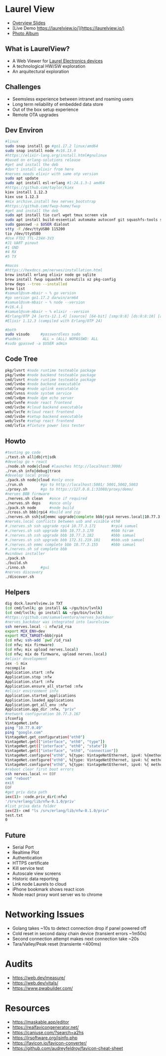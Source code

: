 # Laurel View

- [Overview Slides](https://docs.google.com/presentation/d/1xeui3pKBsiawwA66xwWQhE_MmHkpiWV1BbGwXqUr4k0/edit?usp=sharing)
- [Live Demo https://laurelview.io/](https://laurelview.io/)
- [Photo Album](https://photos.app.goo.gl/94ASC7XjtpJcb2LF6)

## What is LaurelView?

- A Web Viewer for [Laurel Electronics devices](https://www.laurels.com/)
- A technological HW/SW exploration
- An arquitectural exploration

## Challenges

- Seemsless experience between intranet and roaming users
- Long term reliability of embedded data store
- Out of the box setup experience
- Remote OTA upgrades

## Dev Environ

```bash
#linux
sudo snap install go #go1.17.2 linux/amd64
sudo snap install node #v16.13.0
#https://elixir-lang.org/install.html#gnulinux 
#based on erlang-solutions release
#get and install the deb
#don't install elixir from here
#nerves needs elixir with same otp version
sudo apt update
sudo apt install esl-erlang #1:24.1.3-1 amd64
#https://github.com/taylor/kiex
kiex install 1.12.3
kiex use 1.12.3
#mix archive.install hex nerves_bootstrap
#https://github.com/fwup-home/fwup
#get and install the deb
sudo apt install tio curl wget tmux screen vim
sudo apt install build-essential automake autoconf git squashfs-tools ssh-askpass pkg-config curl libssl-dev libncurses5-dev bc m4 unzip cmake python
sudo gpasswd -a $USER dialout
stty -F /dev/ttyUSB0 115200
tio /dev/ttyUSB0
#Use FTDI TTL-234X-3V3
#J1 UART pinout
#1 GND
#4 RX
#5 TX 

#macos
#https://hexdocs.pm/nerves/installation.html
brew install erlang elixir node go sqlite
brew install fwup squashfs coreutils xz pkg-config
brew deps --tree --installed
brew list
#samuel@svm-mbair ~ % go version  
#go version go1.17.2 darwin/arm64
#samuel@svm-mbair ~ % node --version
#v16.4.1
#samuel@svm-mbair ~ % elixir --version
#Erlang/OTP 24 [erts-12.1.4] [source] [64-bit] [smp:8:8] [ds:8:8:10] [async-threads:1] [dtrace]
#Elixir 1.12.3 (compiled with Erlang/OTP 24)

#both
sudo visudo     #passwordless sudo
#%admin          ALL = (ALL) NOPASSWD: ALL
#sudo gpasswd -a $USER admin
```

## Code Tree

```bash
pkg/lvnrt #node runtime testeable package
pkg/lvnbe #node backend testeable package
cmd/lvnrt #node runtime testeable package
cmd/lvnbe #node backend executable
cmd/lvnup #node uplink executable
cmd/lvnss #node system service
cmd/lvdpm #node dpm echo server
web/lvnfe #node react frontend
cmd/lvcbe #cloud backend executable
web/lvcfe #cloud react frontend
cmd/lvsbe #setup backend executable
web/lvsfe #setup react frontend
cmd/lvfix #fixture power loss tester
```

## Howto

```bash
#testing go code
./test.sh all|db|rt|sdk
#develop go + react
./node.sh node|cloud #launches http://localhost:3000/
./run.sh info|debug|trace
#develop local proxy
./pack.sh node|cloud #only once
./run.sh        #go to http://localhost:5001/ 5001,5002,5003
./proxy.sh      #go to https://127.0.0.1:31080/proxy/demo/
#nerves BBB firmware
./nerves.sh clean   #once if required
./nerves.sh deps    #once only
./pack.sh node      #node build
./cross.sh bbb|rpi4 #build and zip
./nerves.sh ssh|sd|emmc upgrade|complete bbb|rpi4 nerves.local|10.77.3.171
#nerves.local conflicts between usb and visible eth0
#./nerves.sh ssh upgrade rpi4 10.77.3.171       #rpi4 samuel
#./nerves.sh ssh upgrade bbb 10.77.3.170        #bbb hiram
#./nerves.sh ssh upgrade bbb 10.77.3.182        #bbb samuel
#./nerves.sh ssh upgrade bbb 172.31.219.181     #bbb.usb samuel
#./nerves.sh emmc complete bbb 10.77.3.155      #bbb samuel
#./nerves.sh sd complete bbb
#windows installer
./pack.sh
./build.sh
./inno.sh       #gui
#nerves discovery
./discover.sh
```

## Helpers

```bash
dig dock.laurelview.io TXT
(cd cmd/lvnlk; go install && ~/go/bin/lvnlk)
(cd cmd/lvclk; go install && ~/go/bin/lvclk)
#https://github.com/samuelventura/nerves_backdoor
#nerves_backdoor was integrated into laurelview
ssh nerves.local -i nfw/id_rsa
export MIX_ENV=dev
export MIX_TARGET=bbb|rpi4
(cd nfw; ssh-add `pwd`/id_rsa)
(cd nfw; mix firmware)
(cd nfw; mix upload nerves.local)
(cd nfw; mix do firmware, upload nerves.local)
#elixir development
iex -S mix
recompile
Application.start :nfw
Application.stop :nfw
Application.start :nfw
Application.ensure_all_started :nfw
#elixir environment info
Application.started_applications
Application.loaded_applications
Application.get_all_env :nfw
Application.app_dir :nfw, "priv"
#network configuration 10.77.3.167
ifconfig
VintageNet.info
ping "10.77.0.49"
ping "google.com"
VintageNet.get_configuration("eth0")
VintageNet.get(["interface", "eth0", "type"])
VintageNet.get(["interface", "eth0", "state"])
VintageNet.get(["interface", "eth0", "connection"])
VintageNet.configure("eth0", %{type: VintageNetEthernet, ipv4: %{method: :dhcp}})
VintageNet.configure("eth0", %{type: VintageNetEthernet, ipv4: %{ method: :static, address: "10.77.4.165", prefix_length: 8, name_servers: []}})
VintageNet.configure("eth0", %{type: VintageNetEthernet, ipv4: %{ method: :static, address: "10.77.4.165", prefix_length: 8, gateway: "10.77.0.1", name_servers: ["10.77.0.1"]}})
#reboot clear first boot errors
ssh nerves.local << EOF
cmd "reboot"
exit
EOF
#get priv data path
iex(1)> :code.priv_dir(:nfw)           
'/srv/erlang/lib/nfw-0.1.0/priv'
#list priva data folder
iex(2)> cmd "ls /srv/erlang/lib/nfw-0.1.0/priv"
test.txt
0
```

## Future

- Serial Port
- Realtime Plot 
- Authentication
- HTTPS certificate
- Kill service test
- Autoscale view screens
- Historic data reporting
- Link node Laurels to cloud
- iPhone bookmark shows react icon
- Node react proxy wont server ws to chrome

# Networking Issues

- Golang takes ~10s to detect connection drop if panel powered off
- Cold reset in second daisy chain device (transient errors ~1m50s)
- Second connection attempt makes next connection take ~20s
- Tara/Valley/Peak reset (transiente <400ms)

# Audits

- https://web.dev/measure/
- https://web.dev/vitals/
- https://www.pwabuilder.com/

# Resources

- https://maskable.app/editor
- https://realfavicongenerator.net/
- https://caniuse.com/?search=a2hs
- https://jrsoftware.org/isinfo.php
- https://favicon.io/favicon-converter/
- https://github.com/audreyfeldroy/favicon-cheat-sheet
